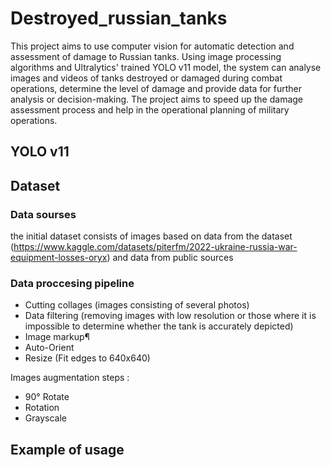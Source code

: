 # Destroyed_russian_tanks

This project aims to use computer vision for automatic detection and assessment of damage to Russian tanks. Using image processing algorithms and Ultralytics' trained YOLO v11 model, the system can analyse images and videos of tanks destroyed or damaged during combat operations, determine the level of damage and provide data for further analysis or decision-making. The project aims to speed up the damage assessment process and help in the operational planning of military operations.

## YOLO v11



## Dataset
### Data sourses 
the initial dataset consists of images based on data from the dataset (https://www.kaggle.com/datasets/piterfm/2022-ukraine-russia-war-equipment-losses-oryx) and data from public sources

### Data proccesing pipeline
- Cutting collages (images consisting of several photos)
- Data filtering
(removing images with low resolution
or those where it is impossible to determine
whether the tank is accurately depicted)
- Image markup¶
- Auto-Orient
- Resize (Fit edges to 640x640)

Images augmentation steps :
- 90° Rotate 
- Rotation
- Grayscale

## Example of usage



